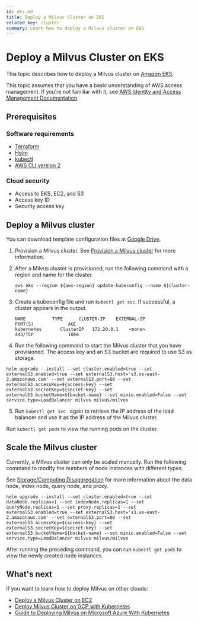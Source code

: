 ```yaml
---
id: eks.md
title: Deploy a Milvus Cluster on EKS
related_key: cluster
summary: Learn how to deploy a Milvus cluster on EKS
---
```


# Deploy a Milvus Cluster on EKS

This topic describes how to deploy a Milvus cluster on [Amazon EKS](https://docs.aws.amazon.com/eks/latest/userguide/what-is-eks.html). 

<div class="alert note">This topic assumes that you have a basic understanding of AWS access management. If you're not familiar with it, see <a href=https://docs.aws.amazon.com/iam/?id=docs_gateway>AWS Identity and Access Management Documentation</a>.</div>

## Prerequisites

### Software requirements

- [Terraform](https://learn.hashicorp.com/tutorials/terraform/install-cli)
- [Helm](https://helm.sh/docs/intro/install/)
- [kubectl](https://kubernetes.io/docs/tasks/tools/)
- [AWS CLI version 2](https://docs.aws.amazon.com/cli/latest/userguide/install-cliv2.html)

### Cloud security

- Access to EKS, EC2, and S3
- Access key ID
- Security access key

## Deploy a Milvus cluster

You can download template configuration files at [Google Drive](https://drive.google.com/file/d/1jLQV0YkseOVj5X0exj17x9dWQjLCP7-1/view).

1. Provision a Milvus cluster. See [Provision a Milvus cluster](https://milvus.io/docs/v2.0.0/aws.md#provision-a-milvus-cluster) for more information.

2. After a Milvus cluster is provisioned, run the following command with a region and name for the cluster.

   ```shell
   aws eks --region ${aws-region} update-kubeconfig --name ${cluster-name}
   ```
3. Create a kubeconfig file and run ```kubectl get svc```.  If successful, a cluster appears in the output.

   ```shell
   NAME          TYPE      CLUSTER-IP    EXTERNAL-IP                                PORT(S)             AGE
   kubernetes       ClusterIP   172.20.0.1    <none>                                  443/TCP             106m
   ```

4. Run the following command to start the Milvus cluster that you have provisioned. The access key and an S3 bucket are required to use S3 as storage.

```shell
helm upgrade --install --set cluster.enabled=true --set externalS3.enabled=true --set externalS3.host='s3.us-east-2.amazonaws.com' --set externalS3.port=80 --set externalS3.accessKey=${access-key} --set externalS3.secretKey=${secret-key} --set externalS3.bucketName=${bucket-name} --set minio.enabled=False --set service.type=LoadBalancer milvus milvus/milvus
```

5. Run ```kubectl get svc ``` again to retrieve the IP address of the load balancer and use it as the IP address of the Milvus cluster.

<div class="alert note"> Run <code>kubectl get pods</code> to view the running pods on the cluster.</div>

## Scale the Milvus cluster

Currently, a Milvus cluster can only be scaled manually. Run the following command to modify the numbers of node instances with different types.

<div class ="alert note">See <a href="https://milvus.io/docs/v2.0.0/four_layers.md#StorageComputing-Disaggregation">Storage/Computing Disaggregation</a> for more information about the data node, index node, query node, and proxy.

```shell
helm upgrade --install --set cluster.enabled=true --set dataNode.replicas=1 --set indexNode.replicas=1 --set queryNode.replicas=1 --set proxy.replicas=1 --set externalS3.enabled=true --set externalS3.host='s3.us-east-2.amazonaws.com' --set externalS3.port=80 --set externalS3.accessKey=${access-key} --set externalS3.secretKey=${secret-key} --set externalS3.bucketName=${bucket-name} --set minio.enabled=False --set service.type=LoadBalancer milvus milvus/milvus
```

After running the preceding command, you can run ```kubectl get pods``` to view the newly created node instances.

## What's next

If you want to learn how to deploy Milvus on other clouds:
- [Deploy a Milvus Cluster on EC2](https://milvus.io/docs/v2.0.0/aws.md)
- [Deploy Milvus Cluster on GCP with Kubernetes](https://milvus.io/docs/v2.0.0/gcp.md)
- [Guide to Deploying Milvus on Microsoft Azure With Kubernetes](https://milvus.io/docs/v2.0.0/azure.md)
